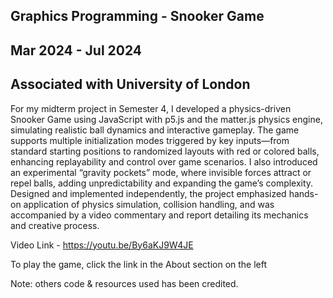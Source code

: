 ## Graphics Programming - Snooker Game

## Mar 2024 - Jul 2024

## Associated with University of London

For my midterm project in Semester 4, I developed a physics-driven Snooker Game using JavaScript with p5.js and the matter.js physics engine, simulating realistic ball dynamics and interactive gameplay. The game supports multiple initialization modes triggered by key inputs—from standard starting positions to randomized layouts with red or colored balls, enhancing replayability and control over game scenarios. I also introduced an experimental “gravity pockets” mode, where invisible forces attract or repel balls, adding unpredictability and expanding the game’s complexity. Designed and implemented independently, the project emphasized hands-on application of physics simulation, collision handling, and was accompanied by a video commentary and report detailing its mechanics and creative process.

Video Link - https://youtu.be/By6aKJ9W4JE

To play the game, click the link in the About section on the left

Note: others code & resources used has been credited.
